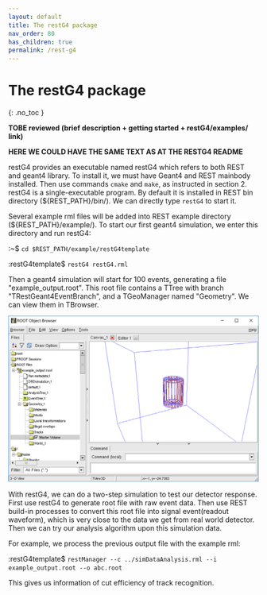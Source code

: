 ```yaml
---
layout: default
title: The restG4 package
nav_order: 80
has_children: true
permalink: /rest-g4
---
```

# The restG4 package
{: .no_toc }

**TOBE reviewed (brief description + getting started + restG4/examples/ link)** 

**HERE WE COULD HAVE THE SAME TEXT AS AT THE RESTG4 README**

restG4 provides an executable named restG4 which refers to both REST and geant4 library. To install it, 
we must have Geant4 and REST mainbody installed. Then use commands `cmake` and `make`, as
instructed in section 2. restG4 is a single-executable program. By default it is installed in REST 
bin directory (${REST_PATH}/bin/). We can directly type `restG4` to start it.

Several example rml files will be added into REST example directory (${REST_PATH}/example/). To start 
our first geant4 simulation, we enter this directory and run restG4:

:~$ `cd $REST_PATH/example/restG4template`

:restG4template$ `restG4 restG4.rml`

Then a geant4 simulation will start for 100 events, generating a file "example_output.root". This root file 
contains a TTree with branch "TRestGeant4EventBranch", and a TGeoManager named "Geometry". We can view them 
in TBrowser.

![alt](../assets/images/restG4output.png)

With restG4, we can do a two-step simulation to test our detector response. First use restG4 to generate 
root file with raw event data. Then use REST build-in processes to convert this root file into signal 
event(readout waveform), which is very close to the data we get from real world detector. Then we can try
our analysis algorithm upon this simulation data. 

For example, we process the previous output file with the example rml:

:restG4template$ `restManager --c ../simDataAnalysis.rml --i example_output.root --o abc.root`

This gives us information of cut efficiency of track recognition.

